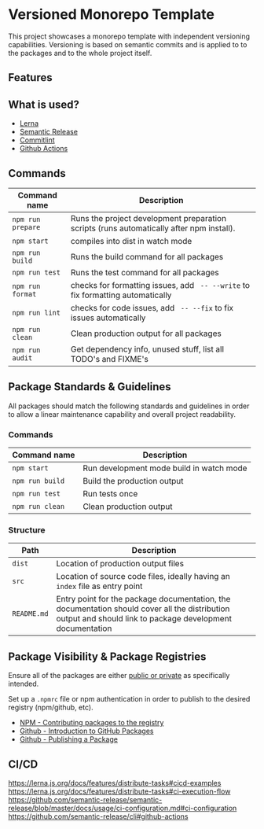<!-- TODO: add badges semantic release, lerna, commitlint, github actions -->

# Versioned Monorepo Template

This project showcases a monorepo template with independent versioning capabilities. Versioning is based on semantic commits and is applied to to the packages and to the whole project itself.

## Features

<!-- TODO: document features of this template -->

## What is used?

- [Lerna](https://github.com/lerna/lerna)
- [Semantic Release](https://github.com/conventional-changelog/commitlint)
- [Commitlint](https://github.com/conventional-changelog/commitlint)
- [Github Actions](https://docs.github.com/en/actions)

<!-- TODO: document config -->

## Commands

| Command name | Description |
| -- | -- |
| `npm run prepare` | Runs the project development preparation scripts (runs automatically after npm install). |
| `npm start` | compiles into dist in watch mode |
| `npm run build` | Runs the build command for all packages |
| `npm run test` | Runs the test command for all packages |
| `npm run format` | checks for formatting issues, add ` -- --write` to fix formatting automatically |
| `npm run lint` | checks for code issues, add ` -- --fix` to fix issues automatically |
| `npm run clean` | Clean production output for all packages |
| `npm run audit` | Get dependency info, unused stuff, list all TODO's and FIXME's |

## Package Standards & Guidelines

All packages should match the following standards and guidelines
 in order to allow a linear maintenance capability and overall project readability.

### Commands

| Command name | Description |
| -- | -- |
| `npm start` | Run development mode build in watch mode |
| `npm run build` | Build the production output |
| `npm run test` | Run tests once |
| `npm run clean` | Clean production output |

### Structure

| Path | Description |
| -- | -- |
| `dist` | Location of production output files |
| `src` | Location of source code files, ideally having an `index` file as entry point |
| `README.md` | Entry point for the package documentation, the documentation should cover all the distribution output and should link to package development documentation |

## Package Visibility & Package Registries

Ensure all of the packages are either [public or private](https://docs.npmjs.com/cli/v6/configuring-npm/package-json#private) as specifically intended.

Set up a `.npmrc` file or npm authentication in order to publish to the desired registry (npm/github, etc).
- [NPM - Contributing packages to the registry](https://docs.npmjs.com/packages-and-modules/contributing-packages-to-the-registry)
- [Github - Introduction to GitHub Packages](https://docs.github.com/en/packages/learn-github-packages/introduction-to-github-packages#about-github-package-registry)
- [Github - Publishing a Package](https://docs.github.com/en/packages/learn-github-packages/publishing-a-package)

## CI/CD

https://lerna.js.org/docs/features/distribute-tasks#cicd-examples
https://lerna.js.org/docs/features/distribute-tasks#ci-execution-flow
https://github.com/semantic-release/semantic-release/blob/master/docs/usage/ci-configuration.md#ci-configuration
https://github.com/semantic-release/cli#github-actions